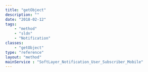 ```yaml
---
title: "getObject"
description: ""
date: "2018-02-12"
tags:
    - "method"
    - "sldn"
    - "Notification"
classes:
    - "getObject"
type: "reference"
layout: "method"
mainService : "SoftLayer_Notification_User_Subscriber_Mobile"
---
```

